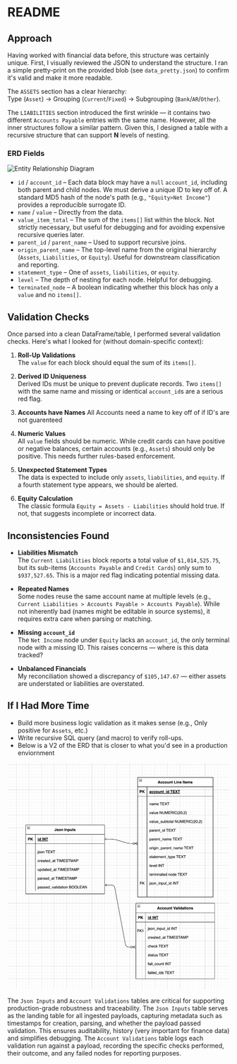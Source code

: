 # README

## Approach

Having worked with financial data before, this structure was certainly unique. First, I visually reviewed the JSON to understand the structure. I ran a simple pretty-print on the provided blob (see `data_pretty.json`) to confirm it's valid and make it more readable.

The `ASSETS` section has a clear hierarchy:  
Type (`Asset`) → Grouping (`Current`/`Fixed`) → Subgrouping (`Bank`/`AR`/`Other`).  

The `LIABILITIES` section introduced the first wrinkle — it contains two different `Accounts Payable` entries with the same name. However, all the inner structures follow a similar pattern. Given this, I designed a table with a recursive structure that can support **N** levels of nesting.

### ERD Fields

![Entity Relationship Diagram](docs/erd.png)

- `id` / `account_id` – Each data block may have a `null` `account_id`, including both parent and child nodes. We must derive a unique ID to key off of. A standard MD5 hash of the node's path (e.g., `"Equity>Net Income"`) provides a reproducible surrogate ID.
- `name` / `value` – Directly from the data.
- `value_item_total` – The sum of the `items[]` list within the block. Not strictly necessary, but useful for debugging and for avoiding expensive recursive queries later.
- `parent_id` / `parent_name` – Used to support recursive joins.
- `origin_parent_name` – The top-level name from the original hierarchy (`Assets`, `Liabilities`, or `Equity`). Useful for downstream classification and reporting.
- `statement_type` – One of `assets`, `liabilities`, or `equity`.
- `level` – The depth of nesting for each node. Helpful for debugging.
- `terminated_node` – A boolean indicating whether this block has only a `value` and no `items[]`.

## Validation Checks

Once parsed into a clean DataFrame/table, I performed several validation checks. Here's what I looked for (without domain-specific context):

1. **Roll-Up Validations**  
   The `value` for each block should equal the sum of its `items[]`.

2. **Derived ID Uniqueness**  
   Derived IDs must be unique to prevent duplicate records. Two `items[]` with the same name and missing or identical `account_id`s are a serious red flag.

3. **Accounts have Names**
   All Accounts need a name to key off of if ID's are not guarenteed 

3. **Numeric Values**  
   All `value` fields should be numeric. While credit cards can have positive or negative balances, certain accounts (e.g., `Assets`) should only be positive. This needs further rules-based enforcement.

4. **Unexpected Statement Types**  
   The data is expected to include only `assets`, `liabilities`, and `equity`. If a fourth statement type appears, we should be alerted.

5. **Equity Calculation**  
   The classic formula `Equity = Assets - Liabilities` should hold true. If not, that suggests incomplete or incorrect data.

## Inconsistencies Found

- **Liabilities Mismatch**  
  The `Current Liabilities` block reports a total value of `$1,014,525.75`, but its sub-items (`Accounts Payable` and `Credit Cards`) only sum to `$937,527.65`. This is a major red flag indicating potential missing data.

- **Repeated Names**  
  Some nodes reuse the same account name at multiple levels (e.g., `Current Liabilities > Accounts Payable > Accounts Payable`). While not inherently bad (names might be editable in source systems), it requires extra care when parsing or matching.

- **Missing `account_id`**  
  The `Net Income` node under `Equity` lacks an `account_id`, the only terminal node with a missing ID. This raises concerns — where is this data tracked?

- **Unbalanced Financials**  
  My reconciliation showed a discrepancy of `$105,147.67` — either assets are understated or liabilities are overstated.

## If I Had More Time

- Build more business logic validation as it makes sense (e.g., Only positive for `Assets`, etc.)
- Write recursive SQL query (and macro) to verify roll-ups.
- Below is a V2 of the ERD that is closer to what you'd see in a production enviornment 

![Entity Relationship Diagram](erd_v2.png)

The `Json Inputs` and `Account Validations` tables are critical for supporting production-grade robustness and traceability. The `Json Inputs` table serves as the landing table for all ingested payloads, capturing metadata such as timestamps for creation, parsing, and whether the payload passed validation. This ensures auditability, history (very important for finance data) and simplifies debugging. The `Account Validations` table logs each validation run against a payload, recording the specific checks performed, their outcome, and any failed nodes for reporting purposes.